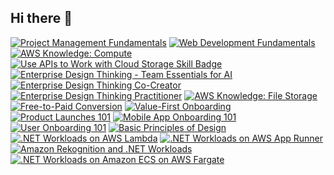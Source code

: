 ## Hi there 👋

<!--START_SECTION:badges-->
[![Project Management Fundamentals](https://images.credly.com/size/110x110/images/15977e21-6a48-4c41-ac31-16883188a049/SkillsBuild_ProjectManagementFundamentals_Badge.png)](http://www.credly.com/badges/1f64e33b-fb1a-4e97-92f0-238a5d87618d "Project Management Fundamentals")
[![Web Development Fundamentals](https://images.credly.com/size/110x110/images/0c1c6eed-818c-4f78-bfaa-7ea8704c863a/image.png)](http://www.credly.com/badges/2a54484f-df4b-4851-abb5-4164dbd57642 "Web Development Fundamentals")
[![AWS Knowledge: Compute](https://images.credly.com/size/110x110/images/eba18772-5ecf-471b-b8af-dda79815b544/image.png)](http://www.credly.com/badges/7ad141f5-f2c9-43b7-ab01-35ffad28399a "AWS Knowledge: Compute")
[![Use APIs to Work with Cloud Storage Skill Badge](https://images.credly.com/size/110x110/images/0c6a247d-8bbd-407b-8f83-dd863d251587/image.png)](http://www.credly.com/badges/7b00cbea-d522-4093-9a6e-58d4dd25ebd6 "Use APIs to Work with Cloud Storage Skill Badge")
[![Enterprise Design Thinking - Team Essentials for AI](https://images.credly.com/size/110x110/images/09f644d1-eed2-4279-bc49-1e26cddc9d3d/Team_Essentials.png)](http://www.credly.com/badges/40decdcf-0ce2-4a7e-9c79-e375cfd1fc7a "Enterprise Design Thinking - Team Essentials for AI")
[![Enterprise Design Thinking Co-Creator](https://images.credly.com/size/110x110/images/2700b813-82b8-4232-9b36-5dcd5cd24584/Badges_v8-08_Co-Creator.png)](http://www.credly.com/badges/d79bb1d6-5a6c-449e-b55f-ebf02a4abfa9 "Enterprise Design Thinking Co-Creator")
[![Enterprise Design Thinking Practitioner](https://images.credly.com/size/110x110/images/bc08972c-3c7d-4b99-82a0-c94bcca36674/Badges_v8-07_Practitioner.png)](http://www.credly.com/badges/665f877b-35b4-4f0e-910c-a5479f515735 "Enterprise Design Thinking Practitioner")
[![AWS Knowledge: File Storage](https://images.credly.com/size/110x110/images/a894153e-1762-4870-83b9-150ff294d7fb/image.png)](http://www.credly.com/badges/781bc051-5936-4af7-9a9c-35efdce7e04d "AWS Knowledge: File Storage")
[![Free-to-Paid Conversion](https://images.credly.com/size/110x110/images/d5a0b693-8406-47b6-a791-56593236855f/image.png)](http://www.credly.com/badges/396a56ba-9f4b-47c5-9b81-dc2ad28877ec "Free-to-Paid Conversion")
[![Value-First Onboarding](https://images.credly.com/size/110x110/images/6473db9a-98b5-4950-9a57-88c5ef5f4a02/image.png)](http://www.credly.com/badges/1044cbfe-5700-4922-a213-c519ed4373f3 "Value-First Onboarding")
[![Product Launches 101](https://images.credly.com/size/110x110/images/937372cc-8723-49f3-8b98-46308cc74ac7/image.png)](http://www.credly.com/badges/aa3eb019-d907-436e-a2a1-41f2b4264af0 "Product Launches 101")
[![Mobile App Onboarding 101](https://images.credly.com/size/110x110/images/09dfa120-e875-4eec-8d80-2832596202ac/image.png)](http://www.credly.com/badges/01bfaabf-e50f-485b-9a97-038ec93f0748 "Mobile App Onboarding 101")
[![User Onboarding 101](https://images.credly.com/size/110x110/images/b72ce65d-cfb6-4208-b1e4-0a83e79b24f4/Asset_2_2x.png)](http://www.credly.com/badges/ace8df34-a9ca-485e-85a5-773c56a1a7a2 "User Onboarding 101")
[![Basic Principles of Design](https://images.credly.com/size/110x110/images/13ba6d71-e938-4fc0-a341-b0c7df45c095/Basic_Principles_of_Design.png)](http://www.credly.com/badges/fb1a64d8-6c3b-4373-b53e-a4ca4297d9a8 "Basic Principles of Design")
[![.NET Workloads on AWS Lambda](https://images.credly.com/size/110x110/images/221e7d7f-bceb-422e-8c31-436ecbcda614/image.png)](http://www.credly.com/badges/6539b293-1050-433b-bedf-2983460726b1 ".NET Workloads on AWS Lambda")
[![.NET Workloads on AWS App Runner](https://images.credly.com/size/110x110/images/eea64560-121f-4437-af9c-91cf20968d35/image.png)](http://www.credly.com/badges/d757988f-e860-40c8-8b5e-0c51dc2b387e ".NET Workloads on AWS App Runner")
[![Amazon Rekognition and .NET Workloads](https://images.credly.com/size/110x110/images/97f12235-506f-4fbf-a9ff-23c8c5042d2e/image.png)](http://www.credly.com/badges/e12d51f7-91f2-4511-b395-f8b7236844f4 "Amazon Rekognition and .NET Workloads")
[![.NET Workloads on Amazon ECS on AWS Fargate](https://images.credly.com/size/110x110/images/7e5e1967-439e-48e5-a913-625c712b2dc5/image.png)](http://www.credly.com/badges/2d98348b-ae6b-436f-8450-145951515a75 ".NET Workloads on Amazon ECS on AWS Fargate")
<!--END_SECTION:badges-->
<!--
**dobrzhanskyi/dobrzhanskyi** is a ✨ _special_ ✨ repository because its `README.md` (this file) appears on your GitHub profile.

Here are some ideas to get you started:

- 🔭 I’m currently working on ...
- 🌱 I’m currently learning ...
- 👯 I’m looking to collaborate on ...
- 🤔 I’m looking for help with ...
- 💬 Ask me about ...
- 📫 How to reach me: ...
- 😄 Pronouns: ...
- ⚡ Fun fact: ...
-->
